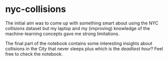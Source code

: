 # nyc-collisions

The initial aim was to come up with something smart about using the NYC collisions dataset but my laptop and my (improving) knowledge of the machine-learning concepts gave me strong limitations.

The final part of the notebook contains some interesting insights about collisions in the City that never sleeps plus which is the _deadliest hour_? Feel free to check the notebook.

